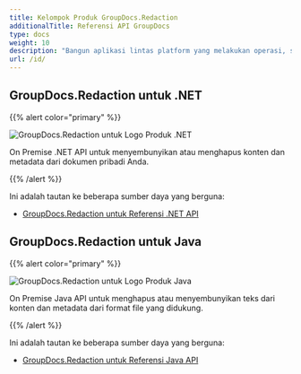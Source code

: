 ```yaml
---
title: Kelompok Produk GroupDocs.Redaction
additionalTitle: Referensi API GroupDocs
type: docs
weight: 10
description: "Bangun aplikasi lintas platform yang melakukan operasi, seperti menyunting, menyembunyikan, menghapus konten dan metadata dari dokumen, presentasi, lembar kerja, dan file PDF"
url: /id/
---
```


## GroupDocs.Redaction untuk .NET

{{% alert color="primary" %}} 

![GroupDocs.Redaction untuk Logo Produk .NET](../gdocs_net.png)

On Premise .NET API untuk menyembunyikan atau menghapus konten dan metadata dari dokumen pribadi Anda.

{{% /alert %}} 

Ini adalah tautan ke beberapa sumber daya yang berguna:

- [GroupDocs.Redaction untuk Referensi .NET API](/redaction/id/net/)


## GroupDocs.Redaction untuk Java

{{% alert color="primary" %}}

![GroupDocs.Redaction untuk Logo Produk Java](../gdocs_java.png)

On Premise Java API untuk menghapus atau menyembunyikan teks dari konten dan metadata dari format file yang didukung.

{{% /alert %}}

Ini adalah tautan ke beberapa sumber daya yang berguna:

- [GroupDocs.Redaction untuk Referensi Java API](/redaction/java/)
